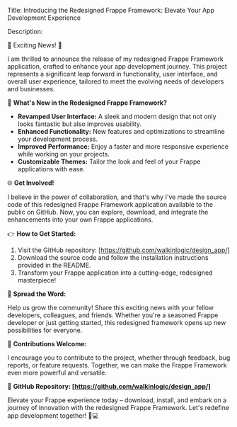 Title: Introducing the Redesigned Frappe Framework: Elevate Your App Development Experience

Description:

🚀 Exciting News! 🚀

I am thrilled to announce the release of my redesigned Frappe Framework application, crafted to enhance your app development journey. This project represents a significant leap forward in functionality, user interface, and overall user experience, tailored to meet the evolving needs of developers and businesses.

🎨 **What's New in the Redesigned Frappe Framework?**

- **Revamped User Interface:** A sleek and modern design that not only looks fantastic but also improves usability.
- **Enhanced Functionality:** New features and optimizations to streamline your development process.
- **Improved Performance:** Enjoy a faster and more responsive experience while working on your projects.
- **Customizable Themes:** Tailor the look and feel of your Frappe applications with ease.

🌐 **Get Involved!**

I believe in the power of collaboration, and that's why I've made the source code of this redesigned Frappe Framework application available to the public on GitHub. Now, you can explore, download, and integrate the enhancements into your own Frappe applications.

👉 **How to Get Started:**

1. Visit the GitHub repository: [https://github.com/walkinlogic/design_app/]
2. Download the source code and follow the installation instructions provided in the README.
3. Transform your Frappe application into a cutting-edge, redesigned masterpiece!

📣 **Spread the Word:**

Help us grow the community! Share this exciting news with your fellow developers, colleagues, and friends. Whether you're a seasoned Frappe developer or just getting started, this redesigned framework opens up new possibilities for everyone.

🙌 **Contributions Welcome:**

I encourage you to contribute to the project, whether through feedback, bug reports, or feature requests. Together, we can make the Frappe Framework even more powerful and versatile.

🔗 **GitHub Repository: [https://github.com/walkinlogic/design_app/]**

Elevate your Frappe experience today – download, install, and embark on a journey of innovation with the redesigned Frappe Framework. Let's redefine app development together! 🚀💻
